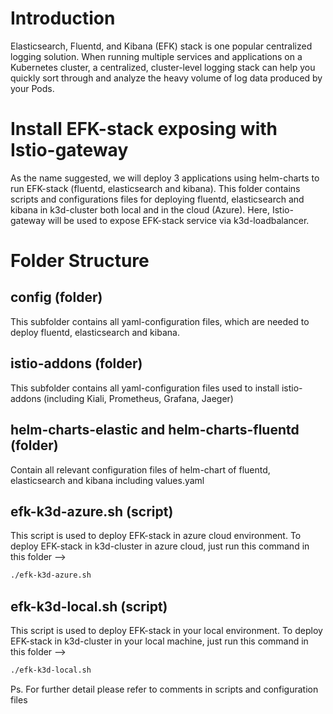 # Introduction
Elasticsearch, Fluentd, and Kibana (EFK) stack is one popular centralized logging solution. When running multiple services and applications on a Kubernetes cluster, a centralized, cluster-level logging stack can help you quickly sort through and analyze the heavy volume of log data produced by your Pods.

# Install EFK-stack exposing with Istio-gateway
As the name suggested, we will deploy 3 applications using helm-charts to run EFK-stack (fluentd, elasticsearch and kibana). This folder contains scripts and configurations files for deploying fluentd, elasticsearch and kibana in k3d-cluster both local and in the cloud (Azure). Here, Istio-gateway will be used to expose EFK-stack service via k3d-loadbalancer.

# Folder Structure
## config (folder)

This subfolder contains all yaml-configuration files, which are needed to deploy fluentd, elasticsearch and kibana.


## istio-addons (folder)
This subfolder contains all yaml-configuration files used to install istio-addons (including Kiali, Prometheus, Grafana, Jaeger)

## helm-charts-elastic and helm-charts-fluentd (folder)
Contain all relevant configuration files of helm-chart of fluentd, elasticsearch and kibana including values.yaml

## efk-k3d-azure.sh (script)
This script is used to deploy EFK-stack in azure cloud environment. 
To deploy EFK-stack in k3d-cluster in azure cloud, just run this command in this folder -->

```bash
./efk-k3d-azure.sh
```

## efk-k3d-local.sh (script)
This script is used to deploy EFK-stack in your local environment.
To deploy EFK-stack in k3d-cluster in your local machine, just run this command in this folder -->

```bash
./efk-k3d-local.sh
```

Ps. For further detail please refer to comments in scripts and configuration files
